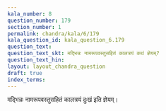```yaml
---
kala_number: 8
question_number: 179
section_number: 1
permalink: chandra/kala/6/179
kala_question_id: kala_question_6.179
question_text: 
question_text_skt: मद्भिन्नः नामरूपवस्तुसहितं कालत्रयं कथं ज्ञेयम्?
question_text_hin: 
layout: layout_chandra_question
draft: true
index_terms:
---
```


<!-- skt-start -->
मद्भिन्नः नामरूपवस्तुसहितं कालत्रयं दुःखं इति ज्ञेयम्।
<!-- skt-end -->

<!-- eng-start -->
<!-- eng-end -->

